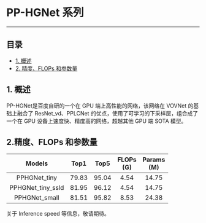 # PP-HGNet 系列
---
## 目录

* [1. 概述](#1)
* [2. 精度、FLOPs 和参数量](#2)

<a name='1'></a>

## 1. 概述

PP-HGNet是百度自研的一个在 GPU 端上高性能的网络，该网络在 VOVNet 的基础上融合了 ResNet_vd、PPLCNet 的优点，使用了可学习的下采样层，组合成了一个在 GPU 设备上速度快、精度高的网络，超越其他 GPU 端 SOTA 模型。

<a name='2'></a>

## 2.精度、FLOPs 和参数量

| Models | Top1 | Top5 | FLOPs<br>(G) | Params<br/>(M) |
|:--:|:--:|:--:|:--:|:--:|
| PPHGNet_tiny | 79.83 | 95.04 | 4.54 | 14.75 |
| PPHGNet_tiny_ssld | 81.95 | 96.12 | 4.54 | 14.75 |
| PPHGNet_small | 81.51 | 95.82 | 8.53 | 24.38 |

关于 Inference speed 等信息，敬请期待。
